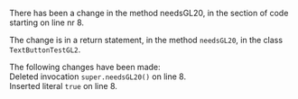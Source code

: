 There has been a change in the method needsGL20, in the section of code starting on line nr 8.
  
The change is in a return statement, in the method ```needsGL20```, in the class ```TextButtonTestGL2```.
  
The following changes have been made:  
Deleted invocation ```super.needsGL20()``` on line 8.  
Inserted literal ```true``` on line 8.  
